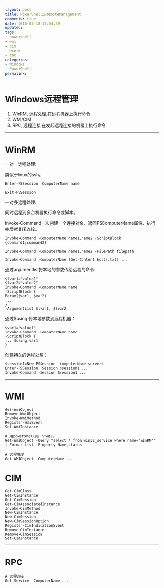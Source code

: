 ```yaml
---
layout: post
title: PowerShell之RemoteManagement
comments: true
date: 2016-07-18 14:54:39
updated:
tags:
- powershell
- wmi
- cim
- winrm
- rpc
categories:
- Windows
- PowerShell
permalink:
---
```


# Windows远程管理

1. WinRM, 远程处理,在远程机器上执行命令
2. WMI/CIM
3. RPC, 远程连接,在发起远程连接的机器上执行命令

***

# WinRM

一对一远程处理:

类似于linux的ssh。

    Enter-PSSession -ComputerName name
    ...
    Exit-PSSession

一对多远程处理:

同时远程到多台机器执行命令或脚本。

Invoke-Command一次创建一个连接对象，返回PSComputerName属性，执行完后就关闭连接。

    Invoke-Command -ComputerName name1,name2 -ScriptBlock {command1;command2}

    Invoke-Command -ComputerName name1,name2 -FilePath filepath

    Invoke-Command -ComputerName (Get-Content hosts.txt) ...

通过argumentlist把本地的参数传给远程的命令:

    $lvar1="value1"
    $lvar2="value2"
    Invoke-Command -ComputerName name
    -ScriptBlock {
    Param($var1, $var2)
    ...
    }
    -ArgumentList $lvar1, $lvar2

通过\$using:传本地参数到远程机器：

    $var1="value1"
    Invoke-Command -ComputerName name
    -ScriptBlock {
    ... $using:var1
    }

创建持久的远程处理：

    $session1=New-PSSession -ComputerName server1
    Enter-PSSession -Session $session1 ...
    Invoke-Command -Session $session1 ...

***

# WMI

    Get-WmiObject
    Remove-WmiObject
    Invoke-WmiMethod
    Register-WmiEvent
    Set-WmiInstance

    # 用powershell跑一个wql。
    Get-WmiObject -Query "select * from win32_service where name='winRM'" | Format-List -Property Name,status

    # 远程管理
    Get-WMIObject -ComputerName ...

# CIM

    Get-CimClass
    Get-CimInstance
    Get-CimSession
    Get-CimAssociatedInstance
    Invoke-CimMethod
    New-CimInstance
    New-CimSession
    New-CimSessionOption
    Register-CimIndicationEvent
    Remove-CimInstance
    Remove-CimSession
    Set-CimInstance

***

# RPC

    # 远程连接
    Get-Service -ComputerName ...

